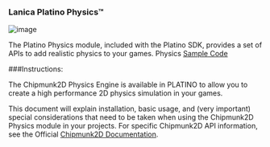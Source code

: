 ### Lanica Platino Physics™
![image](http://lanica.co/wp-content/uploads/2013/08/platino-physics.png)

The Platino Physics module, included with the Platino SDK, provides a set of APIs to add realistic physics to your games.
Physics [Sample Code](./Physics)

###Instructions:

The Chipmunk2D Physics Engine is available in PLATINO to allow you to create a high performance 2D physics simulation in your games.

This document will explain installation, basic usage, and (very important) special considerations that need to be taken when using the Chipmunk2D Physics module in your projects. For specific Chipmunk2D API information, see the Official [Chipmunk2D Documentation](http://chipmunk-physics.net/release/ChipmunkLatest-Docs/).

